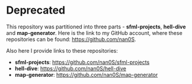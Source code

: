 # Deprecated
This repository was partitioned into three parts - **sfml-projects**, **hell-dive** and **map-generator**. Here is the link to my GitHub account, where these repositories can be found: https://github.com/nan0S.

Also here I provide links to these repositories:
* **sfml-projects**: https://github.com/nan0S/sfml-projects
* **hell-dive**: https://github.com/nan0S/hell-dive
* **map-generator**: https://github.com/nan0S/map-generator
